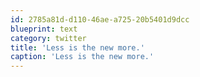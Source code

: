 ```yaml
---
id: 2785a81d-d110-46ae-a725-20b5401d9dcc
blueprint: text
category: twitter
title: 'Less is the new more.'
caption: 'Less is the new more.'
---
```

